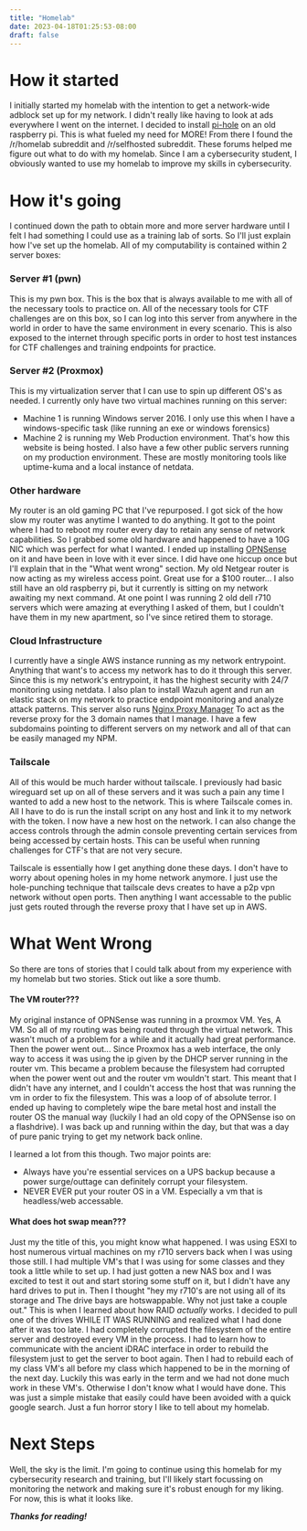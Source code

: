 ```yaml
---
title: "Homelab"
date: 2023-04-18T01:25:53-08:00
draft: false
---
```


# How it started

I initially started my homelab with the intention to get a network-wide
adblock set up for my network. I didn't really like having to look at ads
everywhere I went on the internet. I decided to install [pi-hole](https://pi-hole.net/) on an old
raspberry pi. This is what fueled my need for MORE! From there I found the /r/homelab subreddit and
/r/selfhosted subreddit. These forums helped me figure out what to do with my homelab.
Since I am a cybersecurity student, I obviously wanted to use my homelab to improve my skills in
cybersecurity.

# How it's going

I continued down the path to obtain more and more server hardware until I felt I had something I
could use as a training lab of sorts. So I'll just explain how I've set up the homelab. 
All of my computability is contained within 2 server boxes:

### Server #1 (pwn)
This is my pwn box. This is the box that is always available to me with all of the necessary
tools to practice on. All of the necessary tools for CTF challenges are on this box, so I can
log into this server from anywhere in the world in order to have the same environment in every
scenario. This is also exposed to the internet through specific ports in order to host test
instances for CTF challenges and training endpoints for practice.

### Server #2 (Proxmox)
This is my virtualization server that I can use to spin up different OS's as needed. I currently
only have two virtual machines running on this server:
- Machine 1 is running Windows server 2016. I only use this when I have a windows-specific task
(like running an exe or windows forensics)
- Machine 2 is running my Web Production environment. That's how this website is being hosted. I
also have a few other public servers running on my production environment. These are mostly monitoring
tools like uptime-kuma and a local instance of netdata.

### Other hardware
My router is an old gaming PC that I've repurposed. I got sick of the how slow my router was anytime I 
wanted to do anything. It got to the point where I had to reboot my router every day to retain any sense
of network capabilities. So I grabbed some old hardware and happened to have a 10G NIC which was perfect
for what I wanted. I ended up installing [OPNSense](https://opnsense.org/) on it and have been in love
with it ever since. I did have one hiccup once but I'll explain that in the "What went wrong" section.
My old Netgear router is now acting as my wireless access point. Great use for a $100 router... 
I also still have an old raspberry pi, but it currently is sitting on my network awaiting my next command.
At one point I was running 2 old dell r710 servers which were amazing at everything I asked of them, but
I couldn't have them in my new apartment, so I've since retired them to storage.

### Cloud Infrastructure
I currently have a single AWS instance running as my network entrypoint. Anything that want's to access my
network has to do it through this server. Since this is my network's entrypoint, it has the highest security
with 24/7 monitoring using netdata. I also plan to install Wazuh agent and run an elastic stack on my network
to practice endpoint monitoring and analyze attack patterns. This server also runs [Nginx Proxy Manager](https://nginxproxymanager.com/) To act as the reverse proxy for the 3 domain names that I manage. I have a few subdomains
pointing to different servers on my network and all of that can be easily managed my NPM.

### Tailscale
All of this would be much harder without tailscale. I previously had basic wireguard set up on all of these
servers and it was such a pain any time I wanted to add a new host to the network. This is where Tailscale
comes in. All I have to do is run the install script on any host and link it to my network with the token. 
I now have a new host on the network. I can also change the access controls through the admin console
preventing certain services from being accessed by certain hosts. This can be useful when running challenges
for CTF's that are not very secure.

Tailscale is essentially how I get anything done these days. I don't have to worry about opening holes in
my home network anymore. I just use the hole-punching technique that tailscale devs creates to have a p2p
vpn network without open ports. Then anything I want accessable to the public just gets routed through the
reverse proxy that I have set up in AWS.

# What Went Wrong
So there are tons of stories that I could talk about from my experience with my homelab but two stories.
Stick out like a sore thumb.

#### The VM router???
My original instance of OPNSense was running in a proxmox VM. Yes, A VM. So all of my routing was being routed
through the virtual network. This wasn't much of a problem for a while and it actually had great performance. 
Then the power went out... Since Proxmox has a web interface, the only way to access it was using the ip given
by the DHCP server running in the router vm. This became a problem because the filesystem had corrupted when
the power went out and the router vm wouldn't start. This meant that I didn't have any internet, and I couldn't 
access the host that was running the vm in order to fix the filesystem. This was a loop of of absolute terror. 
I ended up having to completely wipe the bare metal host and install the router OS the manual way (luckily I had 
an old copy of the OPNSense iso on a flashdrive). I was back up and running within the day, but that was a day of 
pure panic trying to get my network back online.

I learned a lot from this though. Two major points are:
- Always have you're essential services on a UPS backup because a power surge/outtage can definitely corrupt your filesystem.
- NEVER EVER put your router OS in a VM. Especially a vm that is headless/web accessable.

#### What does hot swap mean???
Just my the title of this, you might know what happened. I was using ESXI to host numerous virtual machines on my 
r710 servers back when I was using those still. I had multiple VM's that I was using for some classes and they took 
a little while to set up. I had just gotten a new NAS box and I was excited to test it out and start storing some 
stuff on it, but I didn't have any hard drives to put in. Then I thought "hey my r710's are not using all of 
its storage and The drive bays are hotswappable. Why not just take a couple out." This is when I learned about 
how RAID *actually* works. I decided to pull one of the drives WHILE IT WAS RUNNING and realized what I had done 
after it was too late. I had completely corrupted the filesystem of the entire server and destroyed every VM in 
the process. I had to learn how to communicate with the ancient iDRAC interface in order to rebuild the filesystem 
just to get the server to boot again. Then I had to rebuild each of my class VM's all before my class which happened 
to be in the morning of the next day. Luckily this was early in the term and we had not done much work in these VM's. 
Otherwise I don't know what I would have done. This was just a simple mistake that easily could have been avoided 
with a quick google search. Just a fun horror story I like to tell about my homelab. 

# Next Steps
Well, the sky is the limit. I'm going to continue using this homelab for my cybersecurity research and training, 
but I'll likely start focussing on monitoring the network and making sure it's robust enough for my liking. 
For now, this is what it looks like. 

***Thanks for reading!***
